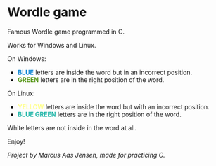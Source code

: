 # Wordle game
Famous Wordle game programmed in C.

Works for Windows and Linux.

On Windows:
- <font color="#0E86D4">**BLUE**</font> letters are inside the word but in an incorrect position.
- <font color="#59981A">**GREEN**</font> letters are in the right position of the word.

On Linux:
- <font color="#FFFF8A">**YELLOW**</font> letters are inside the word but with an incorrect position.
- <font color="#21B6A8">**BLUE GREEN**</font> letters are in the right position of the word.

White letters are not inside in the word at all.

Enjoy!


*Project by Marcus Aas Jensen, made for practicing C.*